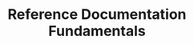 ---
layout: practice
weight: 1
title: Reference Documentation Fundamentals
what: > 
  Short descriptions of any options/parameters/inputs that can be used with the tool or change how the tool functions. Depending on the tool, these might be able to be automatically generated. For example, many API docs are automatically generated by docstrings within the code.
why: >
  For **intermediate/advanced users**, being able to quickly see the details of the option(s) they are looking for is more convenient than having to find them in other locations in the external documentation.
when: >
  **Early Development**  
  
  
  This documentation should be developed iteratively throughout the project, but starting it early will save time later. For example, if you plan to generate reference documentation from docstrings, establishing a consistent docstring format from the beginning is essential.
where: 
    In a dedicated section in the external documentation. Depending on the complexity of your tool the reference docs may be a single page or be multiple pages organized into different subsections.
importance: High
see_also:
  - "[OpenFE's Gufe tool](https://gufe.openfree.energy/en/latest/concepts/included_models.html)"
  - "[OpenFE's Kartograph API docs](https://kartograf.openfree.energy/en/latest/api.html)"
---